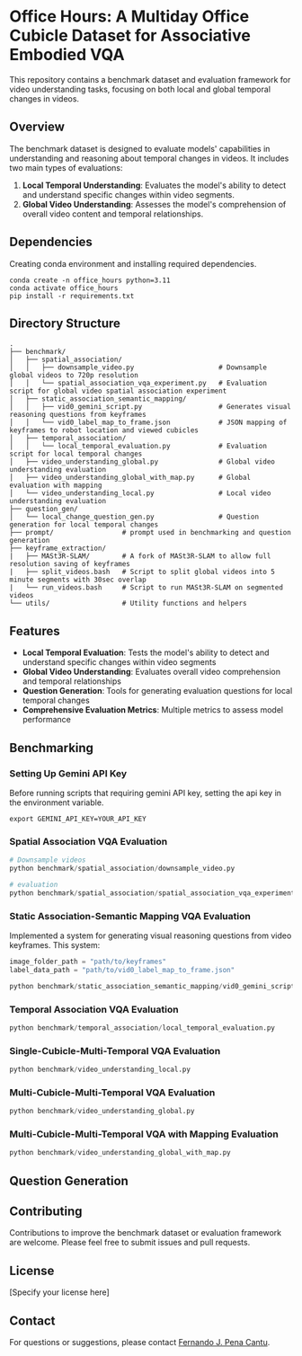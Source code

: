 # Office Hours: A Multiday Office Cubicle Dataset for Associative Embodied VQA
This repository contains a benchmark dataset and evaluation framework for video understanding tasks, focusing on both local and global temporal changes in videos.

## Overview
The benchmark dataset is designed to evaluate models' capabilities in understanding and reasoning about temporal changes in videos. It includes two main types of evaluations:

1. **Local Temporal Understanding**: Evaluates the model's ability to detect and understand specific changes within video segments.
2. **Global Video Understanding**: Assesses the model's comprehension of overall video content and temporal relationships.


## Dependencies
Creating conda environment and installing required dependencies.
```shell
conda create -n office_hours python=3.11
conda activate office_hours
pip install -r requirements.txt
```

## Directory Structure
```
.
├── benchmark/
│   ├── spatial_association/
│   │   ├── downsample_video.py                     # Downsample global videos to 720p resolution
│   │   └── spatial_association_vqa_experiment.py   # Evaluation script for global video spatial association experiment
│   ├── static_association_semantic_mapping/
│   │   ├── vid0_gemini_script.py                   # Generates visual reasoning questions from keyframes
│   │   └── vid0_label_map_to_frame.json            # JSON mapping of keyframes to robot location and viewed cubicles
│   ├── temporal_association/
│   │   └── local_temporal_evaluation.py            # Evaluation script for local temporal changes
│   ├── video_understanding_global.py               # Global video understanding evaluation
│   ├── video_understanding_global_with_map.py      # Global evaluation with mapping
│   └── video_understanding_local.py                # Local video understanding evaluation
├── question_gen/
│   └── local_change_question_gen.py                # Question generation for local temporal changes
├── prompt/                 # prompt used in benchmarking and question generation
├── keyframe_extraction/
|   ├── MASt3R-SLAM/        # A fork of MASt3R-SLAM to allow full resolution saving of keyframes
|   ├── split_videos.bash   # Script to split global videos into 5 minute segments with 30sec overlap
|   └── run_videos.bash     # Script to run MASt3R-SLAM on segmented videos
└── utils/                  # Utility functions and helpers
```

## Features
- **Local Temporal Evaluation**: Tests the model's ability to detect and understand specific changes within video segments
- **Global Video Understanding**: Evaluates overall video comprehension and temporal relationships
- **Question Generation**: Tools for generating evaluation questions for local temporal changes
- **Comprehensive Evaluation Metrics**: Multiple metrics to assess model performance

## Benchmarking

### Setting Up Gemini API Key
Before running scripts that requiring gemini API key, setting the api key in the environment variable.
```shell
export GEMINI_API_KEY=YOUR_API_KEY
```

### Spatial Association VQA Evaluation
```python
# Downsample videos
python benchmark/spatial_association/downsample_video.py

# evaluation
python benchmark/spatial_association/spatial_association_vqa_experiment.py
```

### Static Association-Semantic Mapping VQA Evaluation
Implemented a system for generating visual reasoning questions from video keyframes. This system:
```python
image_folder_path = "path/to/keyframes"
label_data_path = "path/to/vid0_label_map_to_frame.json"

python benchmark/static_association_semantic_mapping/vid0_gemini_script.py
```

### Temporal Association VQA Evaluation
```python
python benchmark/temporal_association/local_temporal_evaluation.py
```

### Single-Cubicle-Multi-Temporal VQA Evaluation
```python
python benchmark/video_understanding_local.py
```

### Multi-Cubicle-Multi-Temporal VQA Evaluation
```python
python benchmark/video_understanding_global.py
```

### Multi-Cubicle-Multi-Temporal VQA with Mapping Evaluation
```python
python benchmark/video_understanding_global_with_map.py
```

## Question Generation


## Contributing
Contributions to improve the benchmark dataset or evaluation framework are welcome. Please feel free to submit issues and pull requests.

## License
[Specify your license here]

## Contact
For questions or suggestions, please contact [Fernando J. Pena Cantu](mailto:fjpenaca@uwaterloo.ca).
